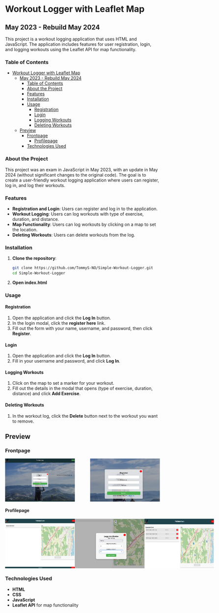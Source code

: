 # Workout Logger with Leaflet Map

## May 2023 - Rebuild May 2024

This project is a workout logging application that uses HTML and JavaScript. The application includes features for user registration, login, and logging workouts using the Leaflet API for map functionality.

### Table of Contents
- [Workout Logger with Leaflet Map](#workout-logger-with-leaflet-map)
  - [May 2023 - Rebuild May 2024](#may-2023---rebuild-may-2024)
    - [Table of Contents](#table-of-contents)
    - [About the Project](#about-the-project)
    - [Features](#features)
    - [Installation](#installation)
    - [Usage](#usage)
      - [Registration](#registration)
      - [Login](#login)
      - [Logging Workouts](#logging-workouts)
      - [Deleting Workouts](#deleting-workouts)
  - [Preview](#preview)
    - [Frontpage](#frontpage)
      - [Profilepage](#profilepage)
    - [Technologies Used](#technologies-used)

### About the Project
This project was an exam in JavaScript in May 2023, with an update in May 2024 (without significant changes to the original code). The goal is to create a user-friendly workout logging application where users can register, log in, and log their workouts.

### Features
- **Registration and Login**: Users can register and log in to the application.
- **Workout Logging**: Users can log workouts with type of exercise, duration, and distance.
- **Map Functionality**: Users can log workouts by clicking on a map to set the location.
- **Deleting Workouts**: Users can delete workouts from the log.

### Installation
1. **Clone the repository**:
    ```bash
    git clone https://github.com/TommyS-NO/Simple-Workout-Logger.git
    cd Simple-Workout-Logger
    ```
2. **Open index.html**

### Usage
#### Registration
1. Open the application and click the **Log In** button.
2. In the login modal, click the **register here** link.
3. Fill out the form with your name, username, and password, then click **Register**.

#### Login
1. Open the application and click the **Log In** button.
2. Fill in your username and password, and click **Log In**.

#### Logging Workouts
1. Click on the map to set a marker for your workout.
2. Fill out the details in the modal that opens (type of exercise, duration, distance) and click **Add Exercise**.

#### Deleting Workouts
1. In the workout log, click the **Delete** button next to the workout you want to remove.

## Preview ##

 ### Frontpage
<div style="display: flex; justify-content: space-between;">
    <img src="./Assets/Preview_Front.png" alt="Frontpage" width="45%">
    <img src="./Assets/Preview_Front2.png" alt="Frontpage Register" width="45%">
</div>

#### Profilepage
<div style="display: flex; justify-content: space-between;">
    <img src="./Assets/Preview_Profile.png" alt="Profilepage Overview" width="45%">
    <img src="./Assets/Preview_Profile2.png" alt="Profilepage Add Exercise" width="45%">
    <img src="./Assets/Preview_Profile3.png" alt="Profilepage Added Exercise" width="45%">
</div>


### Technologies Used
- **HTML**
- **CSS**
- **JavaScript**
- **Leaflet API** for map functionality
